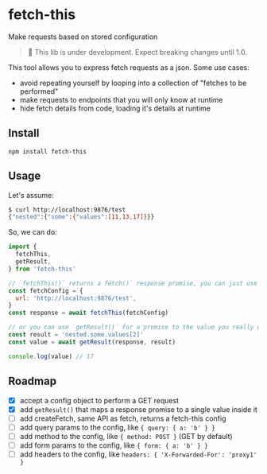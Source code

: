 # fetch-this
Make requests based on stored configuration

> :construction: This lib is under development. Expect breaking changes until 1.0.

This tool allows you to express fetch requests as a json.
Some use cases:
- avoid repeating yourself by looping into a collection of "fetches to be performed"
- make requests to endpoints that you will only know at runtime
- hide fetch details from code, loading it's details at runtime

## Install
```
npm install fetch-this
```

## Usage
Let's assume:
```bash
$ curl http://localhost:9876/test
{"nested":{"some":{"values":[11,13,17]}}}
```
So, we can do:
```javascript
import {
  fetchThis,
  getResult,
} from 'fetch-this'

// `fetchThis()` returns a fetch()` response promise, you can just use it as you wish
const fetchConfig = {
  url: 'http://localhost:9876/test',
}
const response = await fetchThis(fetchConfig)

// or you can use `getResult()` for a promise to the value you really want
const result = 'nested.some.values[2]'
const value = await getResult(response, result)

console.log(value) // 17
```

## Roadmap

- [x] accept a config object to perform a GET request
- [x] add `getResult()` that maps a response promise to a single value inside it
- [ ] add createFetch, same API as fetch, returns a fetch-this config
- [ ] add query params to the config, like `{ query: { a: 'b' } }`
- [ ] add method to the config, like `{ method: POST }` (GET by default)
- [ ] add form params to the config, like `{ form: { a: 'b' } }`
- [ ] add headers to the config, like ` headers: { 'X-Forwarded-For': 'proxy1' } `
